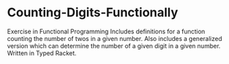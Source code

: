 # Counting-Digits-Functionally
Exercise in Functional Programming
Includes definitions for a function counting the number of twos in a given number. 
Also includes a generalized version which can determine the number of a given digit in a given number.
Written in Typed Racket. 
